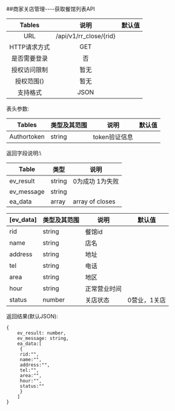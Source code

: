 ##商家关店管理----获取餐馆列表API

|  Tables  |           说明           | 默认值  |
| :------: | :--------------------: | :--: |
|   URL    | /api/v1/rr_close/{rid} |      |
| HTTP请求方式 |          GET           |      |
|  是否需要登录  |           否            |      |
|  授权访问限制  |           暂无           |      |
|  授权范围()  |           暂无           |      |
|   支持格式   |          JSON          |      |


表头参数:

| Tables      | 类型及其范围 | 说明        | 默认值  |
| ----------- | ------ | --------- | ---- |
| Authortoken | string | token验证信息 |      |


返回字段说明:\

| Table      | 类型     | 说明              |
| ---------- | ------ | --------------- |
| ev_result  | string | 0为成功 1为失败       |
| ev_message | string |                 |
| ea_data    | array  | array of closes |

| [ev_data] | 类型及其范围 | 说明     | 默认值     |
| --------- | ------ | ------ | ------- |
| rid       | string | 餐馆id   |         |
| name      | string | 店名     |         |
| address   | string | 地址     |         |
| tel       | string | 电话     |         |
| area      | string | 地区     |         |
| hour      | string | 正常营业时间 |         |
| status    | number | 关店状态   | 0营业，1关店 |
返回结果(默认JSON):
```
{
    ev_result: number,
    ev_message: string,
    ea_data:[
     {
     rid:"",
     name:"",
     address:"",
     tel:"",
     area:"",
     hour:"",
     status:""
     }
    ]
}
```


